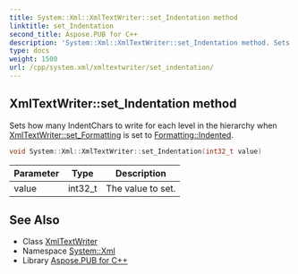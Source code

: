 ```yaml
---
title: System::Xml::XmlTextWriter::set_Indentation method
linktitle: set_Indentation
second_title: Aspose.PUB for C++
description: 'System::Xml::XmlTextWriter::set_Indentation method. Sets how many IndentChars to write for each level in the hierarchy when XmlTextWriter::set_Formatting is set to Formatting::Indented in C++.'
type: docs
weight: 1500
url: /cpp/system.xml/xmltextwriter/set_indentation/
---
```

## XmlTextWriter::set_Indentation method


Sets how many IndentChars to write for each level in the hierarchy when [XmlTextWriter::set_Formatting](../set_formatting/) is set to [Formatting::Indented](../../formatting/).

```cpp
void System::Xml::XmlTextWriter::set_Indentation(int32_t value)
```


| Parameter | Type | Description |
| --- | --- | --- |
| value | int32_t | The value to set. |

## See Also

* Class [XmlTextWriter](../)
* Namespace [System::Xml](../../)
* Library [Aspose.PUB for C++](../../../)
